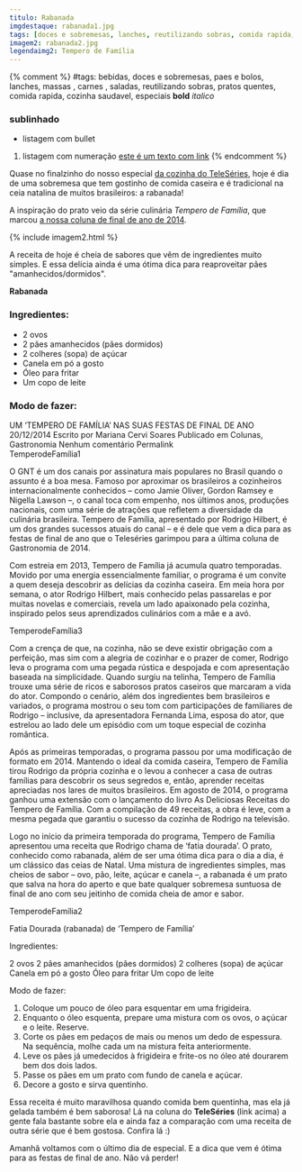 ```yaml
---
titulo: Rabanada
imgdestaque: rabanada1.jpg
tags: [doces e sobremesas, lanches, reutilizando sobras, comida rapida, especiais]
imagem2: rabanada2.jpg
legendaimg2: Tempero de Família
---
```

{% comment %}
#tags: bebidas, doces e sobremesas, paes e bolos, lanches, massas , carnes , saladas, reutilizando sobras, pratos quentes, comida rapida, cozinha saudavel, especiais
**bold**
*italico*
### sublinhado
* listagem com bullet
1. listagem com numeração
[este é um texto com link](https://www.enderecodolink.com)
{% endcomment %}

Quase no finalzinho do nosso especial [da cozinha do TeleSéries](http://teleseries.com.br/category/colunas/gastronomia/), hoje é dia de uma sobremesa que tem gostinho de comida caseira e é tradicional na ceia natalina de muitos brasileiros: a rabanada!

A inspiração do prato veio da série culinária *Tempero de Família*, que marcou [a nossa coluna de final de ano de 2014](http://teleseries.com.br/um-tempero-de-familia-nas-suas-festas-de-final-de-ano/). 

{% include imagem2.html %}

A receita de hoje é cheia de sabores que vêm de ingredientes muito simples. E essa delícia ainda é uma ótima dica para reaproveitar pães "amanhecidos/dormidos".

**Rabanada** 

### Ingredientes:

* 2 ovos
* 2 pães amanhecidos (pães dormidos)
* 2 colheres (sopa) de açúcar
* Canela em pó a gosto
* Óleo para fritar
* Um copo de leite

### Modo de fazer:
UM ‘TEMPERO DE FAMÍLIA’ NAS SUAS FESTAS DE FINAL DE ANO
20/12/2014  Escrito por Mariana Cervi Soares  Publicado em Colunas, Gastronomia  Nenhum comentário  Permalink  
TemperodeFamília1

O GNT é um dos canais por assinatura mais populares no Brasil quando o assunto é a boa mesa. Famoso por aproximar os brasileiros a cozinheiros internacionalmente conhecidos – como Jamie Oliver, Gordon Ramsey e Nigella Lawson –, o canal toca com empenho, nos últimos anos, produções nacionais, com uma série de atrações que refletem a diversidade da culinária brasileira. Tempero de Família, apresentado por Rodrigo Hilbert, é um dos grandes sucessos atuais do canal – e é dele que vem a dica para as festas de final de ano que o Teleséries garimpou para a última coluna de Gastronomia de 2014.

Com estreia em 2013, Tempero de Família já acumula quatro temporadas. Movido por uma energia essencialmente familiar, o programa é um convite a quem deseja descobrir as delícias da cozinha caseira. Em meia hora por semana, o ator Rodrigo Hilbert, mais conhecido pelas passarelas e por muitas novelas e comerciais, revela um lado apaixonado pela cozinha, inspirado pelos seus aprendizados culinários com a mãe e a avó.

TemperodeFamília3

Com a crença de que, na cozinha, não se deve existir obrigação com a perfeição, mas sim com a alegria de cozinhar e o prazer de comer, Rodrigo leva o programa com uma pegada rústica e despojada e com apresentação baseada na simplicidade. Quando surgiu na telinha, Tempero de Família trouxe uma série de ricos e saborosos pratos caseiros que marcaram a vida do ator. Compondo o cenário, além dos ingredientes bem brasileiros e variados, o programa mostrou o seu tom com participações de familiares de Rodrigo – inclusive, da apresentadora Fernanda Lima, esposa do ator, que estrelou ao lado dele um episódio com um toque especial de cozinha romântica.

Após as primeiras temporadas, o programa passou por uma modificação de formato em 2014. Mantendo o ideal da comida caseira, Tempero de Família tirou Rodrigo da própria cozinha e o levou a conhecer a casa de outras famílias para descobrir os seus segredos e, então, aprender receitas apreciadas nos lares de muitos brasileiros. Em agosto de 2014, o programa ganhou uma extensão com o lançamento do livro As Deliciosas Receitas do Tempero de Família. Com a compilação de 49 receitas, a obra é leve, com a mesma pegada que garantiu o sucesso da cozinha de Rodrigo na televisão.



Logo no início da primeira temporada do programa, Tempero de Família apresentou uma receita que Rodrigo chama de ‘fatia dourada’. O prato, conhecido como rabanada, além de ser uma ótima dica para o dia a dia, é um clássico das ceias de Natal. Uma mistura de ingredientes simples, mas cheios de sabor – ovo, pão, leite, açúcar e canela –, a rabanada é um prato que salva na hora do aperto e que bate qualquer sobremesa suntuosa de final de ano com seu jeitinho de comida cheia de amor e sabor.

TemperodeFamília2

Fatia Dourada (rabanada) de ‘Tempero de Família’

Ingredientes:

2 ovos
2 pães amanhecidos (pães dormidos)
2 colheres (sopa) de açúcar
Canela em pó a gosto
Óleo para fritar
Um copo de leite

Modo de fazer:

1. Coloque um pouco de óleo para esquentar em uma frigideira.
2. Enquanto o óleo esquenta, prepare uma mistura com os ovos, o açúcar e o leite. Reserve.
3. Corte os pães em pedaços de mais ou menos um dedo de espessura. Na sequência, molhe cada um na mistura feita anteriormente.
4. Leve os pães já umedecidos à frigideira e frite-os no óleo até dourarem bem dos dois lados.
5. Passe os pães em um prato com fundo de canela e açúcar.
6. Decore a gosto e sirva quentinho.

Essa receita é muito maravilhosa quando comida bem quentinha, mas ela já gelada também é bem saborosa! Lá na coluna do **TeleSéries** (link acima) a gente fala bastante sobre ela e ainda faz a comparação com uma receita de outra série que é bem gostosa. Confira lá :)

Amanhã voltamos com o último dia de especial. E a dica que vem é ótima para as festas de final de ano. Não vá perder!
